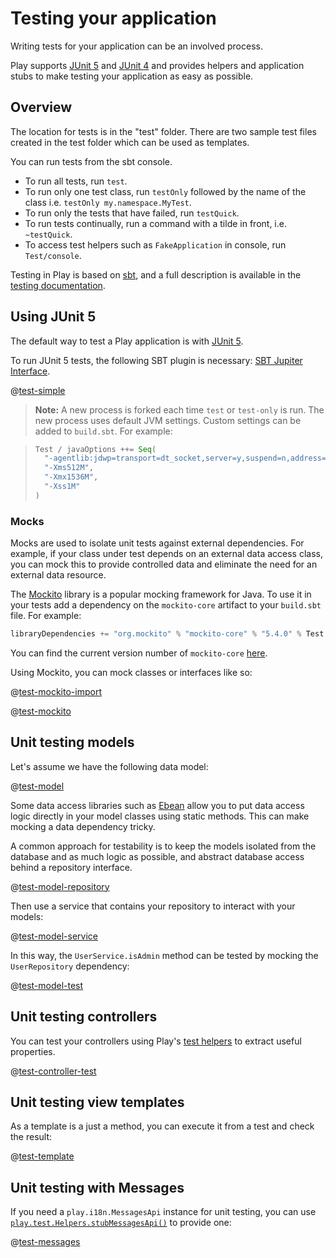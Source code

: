 <!--- Copyright (C) from 2022 The Play Framework Contributors <https://github.com/playframework>, 2011-2021 Lightbend Inc. <https://www.lightbend.com> -->

# Testing your application

Writing tests for your application can be an involved process. 

Play supports [JUnit 5](https://junit.org/junit5/) and [JUnit 4](https://junit.org/junit4/) and provides helpers and application stubs to make testing your application as easy as possible. 

## Overview

The location for tests is in the "test" folder. There are two sample test files created in the test folder which can be used as templates.

You can run tests from the sbt console.

* To run all tests, run `test`.
* To run only one test class, run `testOnly` followed by the name of the class i.e. `testOnly my.namespace.MyTest`.
* To run only the tests that have failed, run `testQuick`.
* To run tests continually, run a command with a tilde in front, i.e. `~testQuick`.
* To access test helpers such as `FakeApplication` in console, run `Test/console`.

Testing in Play is based on [sbt](https://www.scala-sbt.org/), and a full description is available in the [testing documentation](https://www.scala-sbt.org/release/docs/Testing.html).

## Using JUnit 5

The default way to test a Play application is with [JUnit 5](https://junit.org/junit5/).

To run JUnit 5 tests, the following SBT plugin is necessary: [SBT Jupiter Interface](https://github.com/sbt/sbt-jupiter-interface).

@[test-simple](code/javaguide/test/junit5/SimpleTest.java)

> **Note:** A new process is forked each time `test` or `test-only` is run.  The new process uses default JVM settings.  Custom settings can be added to `build.sbt`.  For example:

> ```scala
> Test / javaOptions ++= Seq(
>   "-agentlib:jdwp=transport=dt_socket,server=y,suspend=n,address=9998",
>   "-Xms512M",
>   "-Xmx1536M",
>   "-Xss1M"
> )
> ```

### Mocks

Mocks are used to isolate unit tests against external dependencies. For example, if your class under test depends on an external data access class, you can mock this to provide controlled data and eliminate the need for an external data resource.

The [Mockito](https://github.com/mockito/mockito) library is a popular mocking framework for Java.  To use it in your tests add a dependency on the `mockito-core` artifact to your `build.sbt` file.  For example:

```scala
libraryDependencies += "org.mockito" % "mockito-core" % "5.4.0" % Test
```

You can find the current version number of `mockito-core` [here](https://mvnrepository.com/artifact/org.mockito/mockito-core).

Using Mockito, you can mock classes or interfaces like so:

@[test-mockito-import](code/javaguide/test/junit5/MockitoTest.java)

@[test-mockito](code/javaguide/test/junit5/MockitoTest.java)

## Unit testing models

Let's assume we have the following data model:

@[test-model](code/javaguide/test/junit5/ModelTest.java)

Some data access libraries such as [Ebean](https://ebean.io/) allow you to put data access logic directly in your model classes using static methods. This can make mocking a data dependency tricky.

A common approach for testability is to keep the models isolated from the database and as much logic as possible, and abstract database access behind a repository interface.

@[test-model-repository](code/javaguide/test/junit5/ModelTest.java)

Then use a service that contains your repository to interact with your models:

@[test-model-service](code/javaguide/test/junit5/ModelTest.java)

In this way, the `UserService.isAdmin` method can be tested by mocking the `UserRepository` dependency:

@[test-model-test](code/javaguide/test/junit5/ModelTest.java)

## Unit testing controllers

You can test your controllers using Play's [test helpers](api/java/play/test/Helpers.html) to extract useful properties.

@[test-controller-test](code/javaguide/test/junit5/ControllerTest.java)

## Unit testing view templates

As a template is a just a method, you can execute it from a test and check the result:

@[test-template](code/javaguide/test/junit5/ControllerTest.java)

## Unit testing with Messages

If you need a `play.i18n.MessagesApi` instance for unit testing, you can use [`play.test.Helpers.stubMessagesApi()`](api/java/play/test/Helpers.html#stubMessagesApi\(java.util.Map,play.i18n.Langs\)) to provide one:

@[test-messages](code/javaguide/test/junit5/MessagesTest.java)

